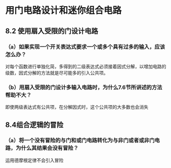 # 用门电路设计和迷你组合电路
## 8.2 使用扇入受限的门设计电路
### （a）如果实现一个开关表达式要求一个或多个具有过多的输入，应该怎么办？
对每个函数进行单独化简，多得到的二级表达式必须接着因式分解，以增加电路的级数，因式分解的方法就是尽可能多的引入公共项。
### （b）用扇入受限的门设计多输入电路时，为什么7.6节所讲述的方法帮助不大？
即使两级表达式有公共项，在分解因式时，这个公共项的大多数也会消失
## 8.4组合逻辑的冒险
### （a）将一个没有冒险的与门和或门电路转化为与非门或者或非门电路，为什么其结果会没有冒险？
运用德摩根定律不会引入冒险